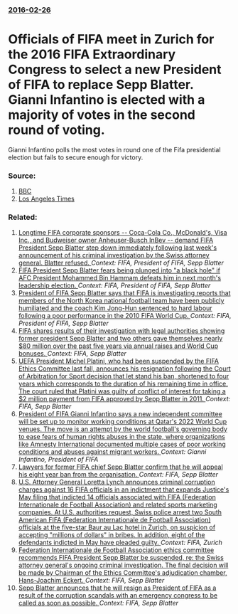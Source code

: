 ### [2016-02-26](/news/2016/02/26/index.md)

# Officials of FIFA meet in Zurich for the 2016 FIFA Extraordinary Congress to select a new President of FIFA to replace Sepp Blatter. Gianni Infantino is elected with a majority of votes in the second round of voting. 

Gianni Infantino polls the most votes in round one of the Fifa presidential election but fails to secure enough for victory.


### Source:

1. [BBC](http://www.bbc.com/sport/football/35654894)
2. [Los Angeles Times](http://www.latimes.com/sports/sportsnow/la-sp-sn-fifa-election-20160226-story.html)

### Related:

1. [Longtime FIFA corporate sponsors -- Coca-Cola Co., McDonald's, Visa Inc., and Budweiser owner Anheuser-Busch InBev -- demand FIFA President Sepp Blatter step down immediately following last week's announcement of his criminal investigation by the Swiss attorney general. Blatter refused. ](/news/2015/10/2/longtime-fifa-corporate-sponsors-coca-cola-co-mcdonald-s-visa-inc-and-budweiser-owner-anheuser-busch-inbev-demand-fifa-president.md) _Context: FIFA, President of FIFA, Sepp Blatter_
2. [FIFA President Sepp Blatter fears being plunged into "a black hole" if AFC President Mohammed Bin Hammam defeats him in next month's leadership election. ](/news/2011/05/13/fifa-president-sepp-blatter-fears-being-plunged-into-a-black-hole-if-afc-president-mohammed-bin-hammam-defeats-him-in-next-month-s-leaders.md) _Context: FIFA, President of FIFA, Sepp Blatter_
3. [President of FIFA Sepp Blatter says that FIFA is investigating reports that members of the North Korea national football team have been publicly humiliated and the coach Kim Jong-Hun sentenced to hard labour following a poor performance in the 2010 FIFA World Cup. ](/news/2010/08/11/president-of-fifa-sepp-blatter-says-that-fifa-is-investigating-reports-that-members-of-the-north-korea-national-football-team-have-been-publ.md) _Context: FIFA, President of FIFA, Sepp Blatter_
4. [FIFA shares results of their investigation with legal authorities showing former president Sepp Blatter and two others gave themselves  nearly $80 million over the past five years via annual raises and World Cup bonuses. ](/news/2016/06/3/fifa-shares-results-of-their-investigation-with-legal-authorities-showing-former-president-sepp-blatter-and-two-others-gave-themselves-near.md) _Context: FIFA, Sepp Blatter_
5. [UEFA President Michel Platini, who had been suspended by the FIFA Ethics Committee last fall, announces his resignation following the Court of Arbitration for Sport decision  that let stand his ban, shortened to four years which corresponds to the duration of his remaining time in office. The court ruled that Platini was guilty of conflict of interest for taking a $2 million payment from FIFA approved by Sepp Blatter in 2011.  ](/news/2016/05/9/uefa-president-michel-platini-who-had-been-suspended-by-the-fifa-ethics-committee-last-fall-announces-his-resignation-following-the-court.md) _Context: FIFA, Sepp Blatter_
6. [President of FIFA Gianni Infantino says a new independent committee will be set up to monitor working conditions at Qatar's 2022 World Cup venues. The move is an attempt by the world football's governing body to ease fears of human rights abuses in the state, where organizations like Amnesty International documented multiple cases of poor working conditions and abuses against migrant workers. ](/news/2016/04/22/president-of-fifa-gianni-infantino-says-a-new-independent-committee-will-be-set-up-to-monitor-working-conditions-at-qatar-s-2022-world-cup-v.md) _Context: Gianni Infantino, President of FIFA_
7. [Lawyers for former FIFA chief Sepp Blatter confirm that he will appeal his eight year ban from the organisation. ](/news/2016/01/10/lawyers-for-former-fifa-chief-sepp-blatter-confirm-that-he-will-appeal-his-eight-year-ban-from-the-organisation.md) _Context: FIFA, Sepp Blatter_
8. [U.S. Attorney General Loretta Lynch announces criminal corruption charges against 16 FIFA officials in an indictment that expands Justice's  May filing that indicted 14 officials associated with FIFA (Federation Internationale de Football Association) and related sports marketing companies.  At U.S. authorities request, Swiss police  arrest two South American FIFA (Federation Internationale de Football Association) officials at the five-star Baur au Lac hotel in Zurich, on suspicion of accepting "millions of dollars" in bribes. In addition, eight of the defendants indicted in May have pleaded guilty. ](/news/2015/12/3/u-s-attorney-general-loretta-lynch-announces-criminal-corruption-charges-against-16-fifa-officials-in-an-indictment-that-expands-justice-s.md) _Context: FIFA, Zurich_
9. [Federation Internationale de Football Association ethics committee recommends FIFA President Sepp Blatter be suspended, re: the Swiss attorney general's ongoing criminal investigation. The final decision will be made by Chairman of the Ethics Committee's adjudication chamber, Hans-Joachim Eckert. ](/news/2015/10/7/fa-c-da-c-ration-internationale-de-football-association-ethics-committee-recommends-fifa-president-sepp-blatter-be-suspended-re-the-swiss-atto.md) _Context: FIFA, Sepp Blatter_
10. [Sepp Blatter announces that he will resign as President of FIFA as a result of the corruption scandals with an emergency congress to be called as soon as possible. ](/news/2015/06/2/sepp-blatter-announces-that-he-will-resign-as-president-of-fifa-as-a-result-of-the-corruption-scandals-with-an-emergency-congress-to-be-call.md) _Context: FIFA, Sepp Blatter_
